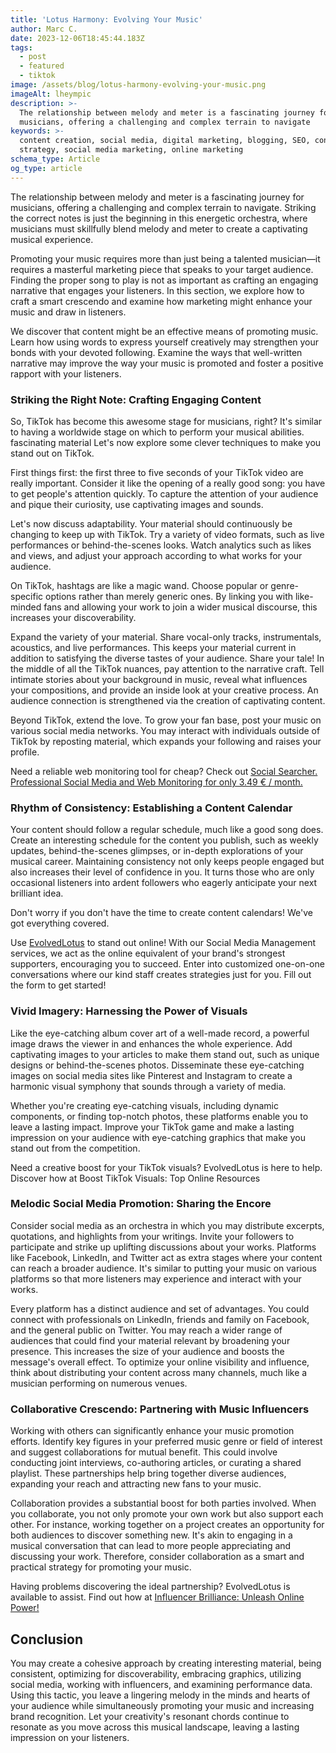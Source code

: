 ```yaml
---
title: 'Lotus Harmony: Evolving Your Music'
author: Marc C.
date: 2023-12-06T18:45:44.183Z
tags:
  - post
  - featured
  - tiktok
image: /assets/blog/lotus-harmony-evolving-your-music.png
imageAlt: lheympic
description: >-
  The relationship between melody and meter is a fascinating journey for
  musicians, offering a challenging and complex terrain to navigate
keywords: >-
  content creation, social media, digital marketing, blogging, SEO, content
  strategy, social media marketing, online marketing
schema_type: Article
og_type: article
---
```

The relationship between melody and meter is a fascinating journey for musicians, offering a challenging and complex terrain to navigate. Striking the correct notes is just the beginning in this energetic orchestra, where musicians must skillfully blend melody and meter to create a captivating musical experience.

Promoting your music requires more than just being a talented musician—it requires a masterful marketing piece that speaks to your target audience. Finding the proper song to play is not as important as crafting an engaging narrative that engages your listeners. In this section, we explore how to craft a smart crescendo and examine how marketing might enhance your music and draw in listeners.

We discover that content might be an effective means of promoting music. Learn how using words to express yourself creatively may strengthen your bonds with your devoted following. Examine the ways that well-written narrative may improve the way your music is promoted and foster a positive rapport with your listeners.

### Striking the Right Note: Crafting Engaging Content

So, TikTok has become this awesome stage for musicians, right? It's similar to having a worldwide stage on which to perform your musical abilities. fascinating material Let's now explore some clever techniques to make you stand out on TikTok.

First things first: the first three to five seconds of your TikTok video are really important. Consider it like the opening of a really good song: you have to get people's attention quickly. To capture the attention of your audience and pique their curiosity, use captivating images and sounds.

Let's now discuss adaptability. Your material should continuously be changing to keep up with TikTok. Try a variety of video formats, such as live performances or behind-the-scenes looks. Watch analytics such as likes and views, and adjust your approach according to what works for your audience.

On TikTok, hashtags are like a magic wand. Choose popular or genre-specific options rather than merely generic ones. By linking you with like-minded fans and allowing your work to join a wider musical discourse, this increases your discoverability.

Expand the variety of your material. Share vocal-only tracks, instrumentals, acoustics, and live performances. This keeps your material current in addition to satisfying the diverse tastes of your audience.
Share your tale! In the middle of all the TikTok nuances, pay attention to the narrative craft. Tell intimate stories about your background in music, reveal what influences your compositions, and provide an inside look at your creative process. An audience connection is strengthened via the creation of captivating content.

Beyond TikTok, extend the love. To grow your fan base, post your music on various social media networks. You may interact with individuals outside of TikTok by reposting material, which expands your following and raises your profile.

Need a reliable web monitoring tool for cheap? Check out 
[Social Searcher. Professional Social Media and Web Monitoring for only 3.49 € / month.](https://www.social-searcher.com/?ref=93b10287155d4dc68cb82625accd840a)

### Rhythm of Consistency: Establishing a Content Calendar

Your content should follow a regular schedule, much like a good song does. Create an interesting schedule for the content you publish, such as weekly updates, behind-the-scenes glimpses, or in-depth explorations of your musical career. Maintaining consistency not only keeps people engaged but also increases their level of confidence in you. It turns those who are only occasional listeners into ardent followers who eagerly anticipate your next brilliant idea.

Don't worry if you don't have the time to create content calendars! We've got everything covered.

Use [EvolvedLotus](https://www.evolvedlotus.com/) to stand out online! With our Social Media Management services, we act as the online equivalent of your brand's strongest supporters, encouraging you to succeed. Enter into customized one-on-one conversations where our kind staff creates strategies just for you. Fill out the form to get started! 

### Vivid Imagery: Harnessing the Power of Visuals

Like the eye-catching album cover art of a well-made record, a powerful image draws the viewer in and enhances the whole experience. Add captivating images to your articles to make them stand out, such as unique designs or behind-the-scenes photos. Disseminate these eye-catching images on social media sites like Pinterest and Instagram to create a harmonic visual symphony that sounds through a variety of media. 

Whether you're creating eye-catching visuals, including dynamic components, or finding top-notch photos, these platforms enable you to leave a lasting impact. Improve your TikTok game and make a lasting impression on your audience with eye-catching graphics that make you stand out from the competition.

Need a creative boost for your TikTok visuals? EvolvedLotus is here to help. Discover how at Boost TikTok Visuals: Top Online Resources 

### Melodic Social Media Promotion: Sharing the Encore

Consider social media as an orchestra in which you may distribute excerpts, quotations, and highlights from your writings. Invite your followers to participate and strike up uplifting discussions about your works. Platforms like Facebook, LinkedIn, and Twitter act as extra stages where your content can reach a broader audience. It's similar to putting your music on various platforms so that more listeners may experience and interact with your works.

Every platform has a distinct audience and set of advantages. You could connect with professionals on LinkedIn, friends and family on Facebook, and the general public on Twitter. You may reach a wider range of audiences that could find your material relevant by broadening your presence. This increases the size of your audience and boosts the message's overall effect. To optimize your online visibility and influence, think about distributing your content across many channels, much like a musician performing on numerous venues.

### Collaborative Crescendo: Partnering with Music Influencers

Working with others can significantly enhance your music promotion efforts. Identify key figures in your preferred music genre or field of interest and suggest collaborations for mutual benefit. This could involve conducting joint interviews, co-authoring articles, or curating a shared playlist. These partnerships help bring together diverse audiences, expanding your reach and attracting new fans to your music.

Collaboration provides a substantial boost for both parties involved. When you collaborate, you not only promote your own work but also support each other. For instance, working together on a project creates an opportunity for both audiences to discover something new. It's akin to engaging in a musical conversation that can lead to more people appreciating and discussing your work. Therefore, consider collaboration as a smart and practical strategy for promoting your music.

Having problems discovering the ideal partnership? EvolvedLotus is available to assist. Find out how at [Influencer Brilliance: Unleash Online Power!](https://blog.evolvedlotus.com/blog/2023-11-20-boost-tiktok-visuals-top-online-resources/)

## Conclusion

You may create a cohesive approach by creating interesting material, being consistent, optimizing for discoverability, embracing graphics, utilizing social media, working with influencers, and examining performance data. Using this tactic, you leave a lingering melody in the minds and hearts of your audience while simultaneously promoting your music and increasing brand recognition. Let your creativity's resonant chords continue to resonate as you move across this musical landscape, leaving a lasting impression on your listeners.
